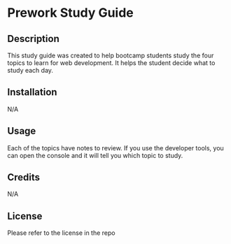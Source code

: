 # Prework Study Guide

## Description

This study guide was created to help bootcamp students study the four topics to learn for web development. It helps the student decide what to study each day.

## Installation

N/A

## Usage

Each of the topics have notes to review. If you use the developer tools, you can open the console and it will tell you which topic to study.

## Credits

N/A

## License

Please refer to the license in the repo

